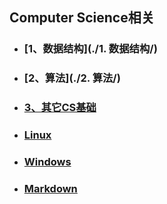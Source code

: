 ## Computer Science相关

- ### [1、数据结构](./1. 数据结构/) 

- ### [2、算法](./2. 算法/) 

- ### [3、其它CS基础](./CS基础/) 

- ### [Linux](./Linux/)

- ### [Windows](./Win/) 

- ### [Markdown](./Markdown/) 
